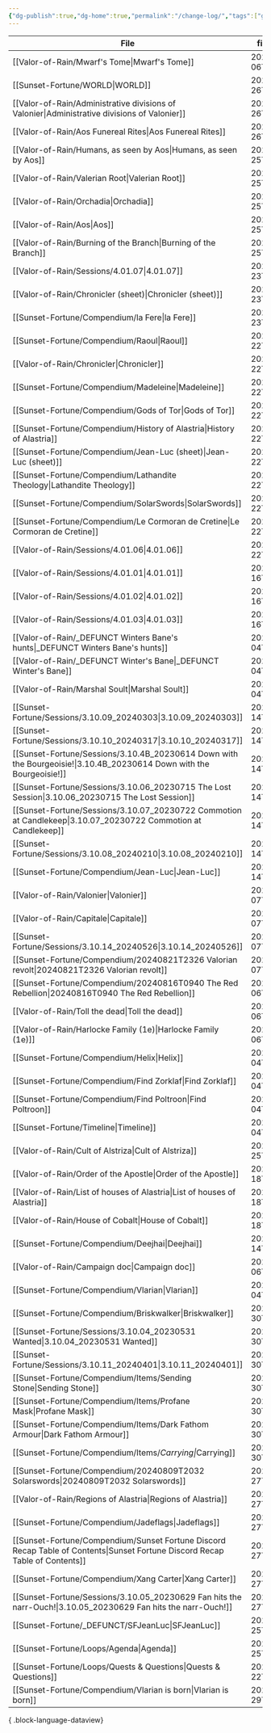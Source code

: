 ```yaml
---
{"dg-publish":true,"dg-home":true,"permalink":"/change-log/","tags":["gardenEntry"],"dgPassFrontmatter":true,"created":"2025-07-25T23:48:52.071+09:30","updated":"2025-08-06T15:41:46.604+09:30"}
---
```



| File                                                                                                                            | file.mtime          |
| ------------------------------------------------------------------------------------------------------------------------------- | ------------------- |
| [[Valor-of-Rain/Mwarf's Tome\|Mwarf's Tome]]                                                                                 | 2025-08-06T15:38:59 |
| [[Sunset-Fortune/WORLD\|WORLD]]                                                                                              | 2025-07-26T00:56:09 |
| [[Valor-of-Rain/Administrative divisions of Valonier\|Administrative divisions of Valonier]]                                 | 2025-07-26T00:53:43 |
| [[Valor-of-Rain/Aos Funereal Rites\|Aos Funereal Rites]]                                                                     | 2025-07-26T00:12:20 |
| [[Valor-of-Rain/Humans, as seen by Aos\|Humans, as seen by Aos]]                                                             | 2025-07-25T23:57:53 |
| [[Valor-of-Rain/Valerian Root\|Valerian Root]]                                                                               | 2025-07-25T23:57:41 |
| [[Valor-of-Rain/Orchadia\|Orchadia]]                                                                                         | 2025-07-25T23:57:25 |
| [[Valor-of-Rain/Aos\|Aos]]                                                                                                   | 2025-07-25T22:53:35 |
| [[Valor-of-Rain/Burning of the Branch\|Burning of the Branch]]                                                               | 2025-07-25T15:32:29 |
| [[Valor-of-Rain/Sessions/4.01.07\|4.01.07]]                                                                                  | 2025-07-23T18:18:38 |
| [[Valor-of-Rain/Chronicler (sheet)\|Chronicler (sheet)]]                                                                     | 2025-07-23T18:16:16 |
| [[Sunset-Fortune/Compendium/la Fere\|la Fere]]                                                                               | 2025-07-23T17:08:43 |
| [[Sunset-Fortune/Compendium/Raoul\|Raoul]]                                                                                   | 2025-07-22T13:42:10 |
| [[Valor-of-Rain/Chronicler\|Chronicler]]                                                                                     | 2025-07-22T13:41:21 |
| [[Sunset-Fortune/Compendium/Madeleine\|Madeleine]]                                                                           | 2025-07-22T13:26:06 |
| [[Sunset-Fortune/Compendium/Gods of Tor\|Gods of Tor]]                                                                       | 2025-07-22T12:55:21 |
| [[Sunset-Fortune/Compendium/History of Alastria\|History of Alastria]]                                                       | 2025-07-22T12:55:18 |
| [[Sunset-Fortune/Compendium/Jean-Luc (sheet)\|Jean-Luc (sheet)]]                                                             | 2025-07-22T12:55:04 |
| [[Sunset-Fortune/Compendium/Lathandite Theology\|Lathandite Theology]]                                                       | 2025-07-22T12:54:59 |
| [[Sunset-Fortune/Compendium/SolarSwords\|SolarSwords]]                                                                       | 2025-07-22T12:54:44 |
| [[Sunset-Fortune/Compendium/Le Cormoran de Cretine\|Le Cormoran de Cretine]]                                                 | 2025-07-22T12:54:40 |
| [[Valor-of-Rain/Sessions/4.01.06\|4.01.06]]                                                                                  | 2025-07-22T12:53:02 |
| [[Valor-of-Rain/Sessions/4.01.01\|4.01.01]]                                                                                  | 2025-07-16T17:15:02 |
| [[Valor-of-Rain/Sessions/4.01.02\|4.01.02]]                                                                                  | 2025-07-16T17:14:53 |
| [[Valor-of-Rain/Sessions/4.01.03\|4.01.03]]                                                                                  | 2025-07-16T17:14:33 |
| [[Valor-of-Rain/_DEFUNCT Winters Bane's hunts\|_DEFUNCT Winters Bane's hunts]]                                               | 2025-07-04T14:36:42 |
| [[Valor-of-Rain/_DEFUNCT Winter's Bane\|_DEFUNCT Winter's Bane]]                                                             | 2025-07-04T14:36:00 |
| [[Valor-of-Rain/Marshal Soult\|Marshal Soult]]                                                                               | 2025-07-04T14:35:34 |
| [[Sunset-Fortune/Sessions/3.10.09_20240303\|3.10.09_20240303]]                                                               | 2025-03-14T22:53:19 |
| [[Sunset-Fortune/Sessions/3.10.10_20240317\|3.10.10_20240317]]                                                               | 2025-03-14T22:53:19 |
| [[Sunset-Fortune/Sessions/3.10.4B_20230614 Down with the Bourgeoisie!\|3.10.4B_20230614 Down with the Bourgeoisie!]]         | 2025-03-14T22:53:13 |
| [[Sunset-Fortune/Sessions/3.10.06_20230715 The Lost Session\|3.10.06_20230715 The Lost Session]]                             | 2025-03-14T22:53:08 |
| [[Sunset-Fortune/Sessions/3.10.07_20230722 Commotion at Candlekeep\|3.10.07_20230722 Commotion at Candlekeep]]               | 2025-03-14T22:53:04 |
| [[Sunset-Fortune/Sessions/3.10.08_20240210\|3.10.08_20240210]]                                                               | 2025-03-14T22:52:59 |
| [[Sunset-Fortune/Compendium/Jean-Luc\|Jean-Luc]]                                                                             | 2025-03-14T22:52:59 |
| [[Valor-of-Rain/Valonier\|Valonier]]                                                                                         | 2025-03-07T16:12:32 |
| [[Valor-of-Rain/Capitale\|Capitale]]                                                                                         | 2025-03-07T15:49:53 |
| [[Sunset-Fortune/Sessions/3.10.14_20240526\|3.10.14_20240526]]                                                               | 2025-03-07T15:39:29 |
| [[Sunset-Fortune/Compendium/20240821T2326 Valorian revolt\|20240821T2326 Valorian revolt]]                                   | 2025-03-07T15:39:29 |
| [[Sunset-Fortune/Compendium/20240816T0940 The Red Rebellion\|20240816T0940 The Red Rebellion]]                               | 2025-03-06T18:08:59 |
| [[Valor-of-Rain/Toll the dead\|Toll the dead]]                                                                               | 2025-03-06T13:16:47 |
| [[Valor-of-Rain/Harlocke Family (1e)\|Harlocke Family (1e)]]                                                                 | 2025-03-06T13:07:07 |
| [[Sunset-Fortune/Compendium/Helix\|Helix]]                                                                                   | 2025-01-04T11:59:14 |
| [[Sunset-Fortune/Compendium/Find Zorklaf\|Find Zorklaf]]                                                                     | 2025-01-04T11:58:58 |
| [[Sunset-Fortune/Compendium/Find Poltroon\|Find Poltroon]]                                                                   | 2025-01-04T11:58:44 |
| [[Sunset-Fortune/Timeline\|Timeline]]                                                                                        | 2025-01-04T11:57:36 |
| [[Valor-of-Rain/Cult of Alstriza\|Cult of Alstriza]]                                                                         | 2024-10-25T11:29:26 |
| [[Valor-of-Rain/Order of the Apostle\|Order of the Apostle]]                                                                 | 2024-10-18T15:46:52 |
| [[Valor-of-Rain/List of houses of Alastria\|List of houses of Alastria]]                                                     | 2024-10-18T15:16:36 |
| [[Valor-of-Rain/House of Cobalt\|House of Cobalt]]                                                                           | 2024-10-18T15:16:09 |
| [[Sunset-Fortune/Compendium/Deejhai\|Deejhai]]                                                                               | 2024-10-14T13:41:29 |
| [[Valor-of-Rain/Campaign doc\|Campaign doc]]                                                                                 | 2024-09-06T14:15:12 |
| [[Sunset-Fortune/Compendium/Vlarian\|Vlarian]]                                                                               | 2024-09-04T13:17:15 |
| [[Sunset-Fortune/Compendium/Briskwalker\|Briskwalker]]                                                                       | 2024-08-30T13:52:44 |
| [[Sunset-Fortune/Sessions/3.10.04_20230531 Wanted\|3.10.04_20230531 Wanted]]                                                 | 2024-08-30T13:31:31 |
| [[Sunset-Fortune/Sessions/3.10.11_20240401\|3.10.11_20240401]]                                                               | 2024-08-30T13:23:11 |
| [[Sunset-Fortune/Compendium/Items/Sending Stone\|Sending Stone]]                                                             | 2024-08-30T13:21:23 |
| [[Sunset-Fortune/Compendium/Items/Profane Mask\|Profane Mask]]                                                               | 2024-08-30T13:20:59 |
| [[Sunset-Fortune/Compendium/Items/Dark Fathom Armour\|Dark Fathom Armour]]                                                   | 2024-08-30T13:20:16 |
| [[Sunset-Fortune/Compendium/Items/_​Carrying\|_​Carrying]]                                                                   | 2024-08-30T13:19:51 |
| [[Sunset-Fortune/Compendium/20240809T2032 Solarswords\|20240809T2032 Solarswords]]                                           | 2024-08-27T23:54:22 |
| [[Valor-of-Rain/Regions of Alastria\|Regions of Alastria]]                                                                   | 2024-08-27T23:24:11 |
| [[Sunset-Fortune/Compendium/Jadeflags\|Jadeflags]]                                                                           | 2024-08-27T23:19:55 |
| [[Sunset-Fortune/Compendium/Sunset Fortune Discord Recap Table of Contents\|Sunset Fortune Discord Recap Table of Contents]] | 2024-08-27T23:19:24 |
| [[Sunset-Fortune/Compendium/Xang Carter\|Xang Carter]]                                                                       | 2024-08-27T23:19:18 |
| [[Sunset-Fortune/Sessions/3.10.05_20230629 Fan hits the narr-Ouch!\|3.10.05_20230629 Fan hits the narr-Ouch!]]               | 2024-08-27T23:18:07 |
| [[Sunset-Fortune/_DEFUNCT/SFJeanLuc\|SFJeanLuc]]                                                                             | 2024-08-25T00:38:44 |
| [[Sunset-Fortune/Loops/Agenda\|Agenda]]                                                                                      | 2024-08-25T00:38:44 |
| [[Sunset-Fortune/Loops/Quests & Questions\|Quests & Questions]]                                                              | 2024-08-22T22:04:18 |
| [[Sunset-Fortune/Compendium/Vlarian is born\|Vlarian is born]]                                                               | 2024-01-29T12:27:29 |

{ .block-language-dataview}

